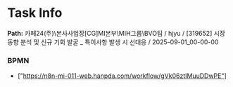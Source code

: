 # Task Info

**Path:** 카페24(주)\본사사업장\[CG]MI본부\MIH그룹\BVO팀 / hjyu / [319652] 시장 동향 분석 및 신규 기회 발굴 _ 특이사항 발생 시 선대응 / 2025-09-01_00-00-00

### BPMN
- ["https://n8n-mi-011-web.hanpda.com/workflow/gVk06ztIMuuDDwPE"]

